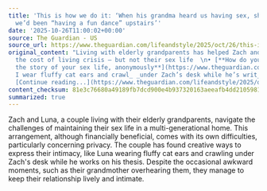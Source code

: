 ```yaml
---
title: 'This is how we do it: ‘When his grandma heard us having sex, she asked if
  we’d been “having a fun dance” upstairs’'
date: '2025-10-26T11:00:02+00:00'
source: The Guardian - US
source_url: https://www.theguardian.com/lifeandstyle/2025/oct/26/this-is-how-we-do-it-grandma-heard-us-having-sex
original_content: "Living with elderly grandparents has helped Zach and Luna with
  the cost of living crisis – but not their sex life  \n• [**How do you do it? Share
  the story of your sex life, anonymously**](https://www.theguardian.com/lifeandstyle/2022/sep/08/would-you-and-your-sexual-partner-like-to-share-the-story-of-what-you-get-up-to-in-the-bedroom)\n\n_Sometimes
  I wear fluffy cat ears and crawl_ _under Zach’s desk while he’s writ__ing his thesis_\n\n
  [Continue reading...](https://www.theguardian.com/lifeandstyle/2025/oct/26/this-is-how-we-do-it-grandma-heard-us-having-sex)"
content_checksum: 81e3c76680a49189fb7dcd900e4b937320163aeeafb4dd2105981a81598866da
summarized: true
---
```


Zach and Luna, a couple living with their elderly grandparents, navigate the challenges of maintaining their sex life in a multi-generational home. This arrangement, although financially beneficial, comes with its own difficulties, particularly concerning privacy. The couple has found creative ways to express their intimacy, like Luna wearing fluffy cat ears and crawling under Zach's desk while he works on his thesis. Despite the occasional awkward moments, such as their grandmother overhearing them, they manage to keep their relationship lively and intimate.